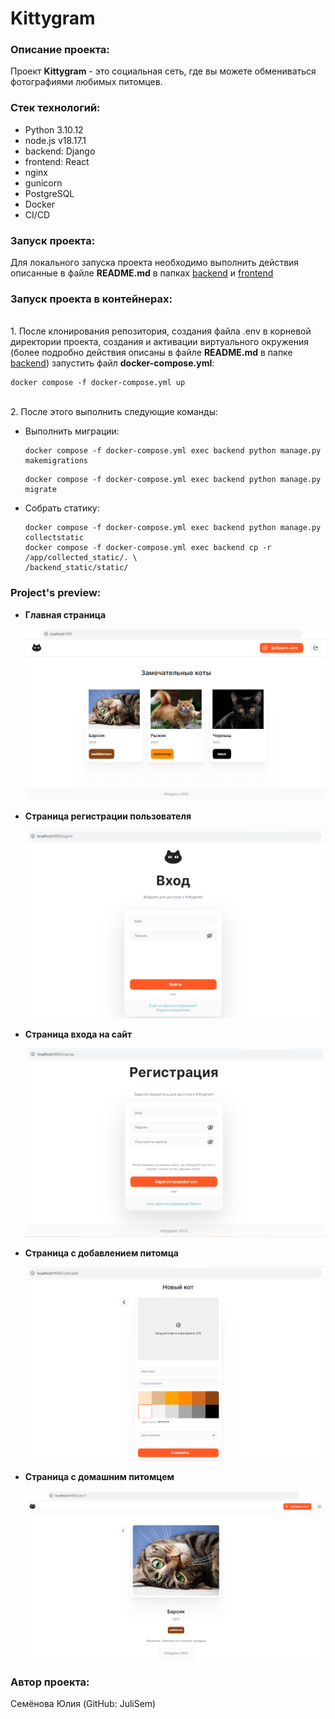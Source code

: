 # Kittygram
### Описание проекта:

Проект **Kittygram** - это социальная сеть, где вы можете обмениваться фотографиями любимых питомцев.

### Стек технологий:

- Python 3.10.12
- node.js v18.17.1
- backend: Django
- frontend: React
- nginx
- gunicorn
- PostgreSQL
- Docker
- CI/CD

### Запуск проекта:

Для локального запуска проекта необходимо выполнить действия описанные в файле **README.md** в папках [backend](https://github.com/JuliSem/kittygram_final/blob/main/backend/README.md) и [frontend](https://github.com/JuliSem/kittygram_final/blob/main/frontend/README.md)

### Запуск проекта в контейнерах:

<br>1. После клонирования репозитория, создания файла .env в корневой директории проекта, создания и активации виртуального окружения (более подробно действия описаны в файле **README.md** в папке 
[backend](https://github.com/JuliSem/kittygram_final/blob/main/backend/README.md)) запустить файл 
**docker-compose.yml**:

```
docker compose -f docker-compose.yml up
```

<br>2. После этого выполнить следующие команды:

* Выполнить миграции:

    ```
    docker compose -f docker-compose.yml exec backend python manage.py makemigrations
    ```

    ```
    docker compose -f docker-compose.yml exec backend python manage.py migrate
    ```

* Собрать статику:

    ```
    docker compose -f docker-compose.yml exec backend python manage.py collectstatic
    docker compose -f docker-compose.yml exec backend cp -r /app/collected_static/. \
    /backend_static/static/
    ```

### Project's preview:

* **Главная страница**
  
    ![Главная страница!](preview/main_page.png)

* **Страница регистрации пользователя**
 
    ![Страница регистрации пользователя!](preview/sign_in.png)

* **Страница входа на сайт**
 
    ![Страница входа на сайт!](preview/sign_up.png)

* **Страница с добавлением питомца**

    ![Страница с добавлением питомца!](preview/add_cat.png)

* **Страница c домашним питомцем**
  
    ![Страница с домашним питомцем!](preview/cat.png)

### Автор проекта:

Семёнова Юлия (GitHub: JuliSem)
